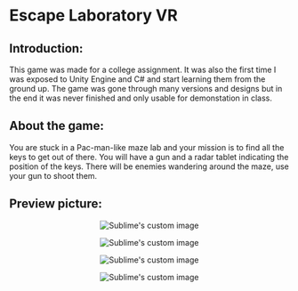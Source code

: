 # Escape Laboratory VR

## Introduction:
This game was made for a college assignment.
It was also the first time I was exposed to Unity Engine and C# and start learning them from the ground up.
The game was gone through many versions and designs but in the end it was never finished and only usable for demonstation in class.

## About the game:
You are stuck in a Pac-man-like maze lab and your mission is to find all the keys to get out of there. 
You will have a gun and a radar tablet indicating the position of the keys.
There will be enemies wandering around the maze, use your gun to shoot them.

## Preview picture:
<p align="center">
  <img src="https://ibb.co/7X6Gy26" alt="Sublime's custom image"/>
</p>
<p align="center">
  <img src="https://ibb.co/LrmJg1L" alt="Sublime's custom image"/>
</p>
<p align="center">
  <img src="https://ibb.co/Ntqd1dm" alt="Sublime's custom image"/>
</p>
<p align="center">
  <img src="https://ibb.co/9ywkd9qe" alt="Sublime's custom image"/>
</p>


